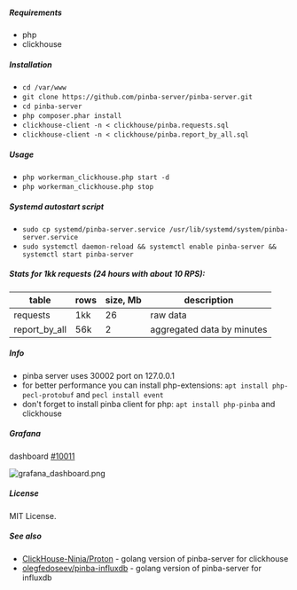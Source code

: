 ##### Requirements
- php
- clickhouse

##### Installation

- `cd /var/www`
- `git clone https://github.com/pinba-server/pinba-server.git`
- `cd pinba-server`
- `php composer.phar install`
- `clickhouse-client -n < clickhouse/pinba.requests.sql`
- `clickhouse-client -n < clickhouse/pinba.report_by_all.sql`

##### Usage

- `php workerman_clickhouse.php start -d`
- `php workerman_clickhouse.php stop`

##### Systemd autostart script
- `sudo cp systemd/pinba-server.service /usr/lib/systemd/system/pinba-server.service`
- `sudo systemctl daemon-reload && systemctl enable pinba-server && systemctl start pinba-server`

##### Stats for 1kk requests (24 hours with about 10 RPS):

|table|rows|size, Mb|description|
|---|---|---|---|
|requests|1kk|26|raw data|
|report_by_all|56k|2|aggregated data by minutes|

##### Info
- pinba server uses 30002 port on 127.0.0.1
- for better performance you can install php-extensions: `apt install php-pecl-protobuf` and `pecl install event`
- don't forget to install pinba client for php: `apt install php-pinba` and clickhouse

##### Grafana
dashboard [#10011](https://grafana.com/dashboards/10011)

![grafana_dashboard.png](https://raw.githubusercontent.com/pinba-server/pinba-server/master/grafana_dashboard.png)

##### License
MIT License.

##### See also
- [ClickHouse-Ninja/Proton](https://github.com/ClickHouse-Ninja/Proton) - golang version of pinba-server for clickhouse 
- [olegfedoseev/pinba-influxdb](https://github.com/olegfedoseev/pinba-influxdb) - golang version of pinba-server for influxdb
